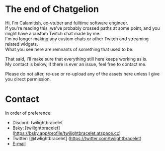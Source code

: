 # The end of Chatgelion

Hi, I'm Calamitish, ex-vtuber and fulltime software engineer.  
If you're reading this, we've probably crossed paths at some point, and you might have a custom Twitch chat made by me.  
I'm no longer making any custom chats or other Twitch and streaming related widgets.  
What you see here are remnants of something that used to be.  

That said, I'll make sure that everything still here keeps working as is.  
My contact is below, if there is ever an issue, feel free to contact me.

Please do not alter, re-use or re-upload any of the assets here unless I give you direct permission.

# Contact

In order of preference:
- Discord: twilightbracelet
- Bsky: [twilightbracelet] (https://bsky.app/profile/twilightbracelet.atspace.cc)
- Twitter: [@twlightbracelet] (https://twitter.com/twlightbracelet)
- [E-mail](mailto:twilightbracelet@calamitish.atspace.cc)